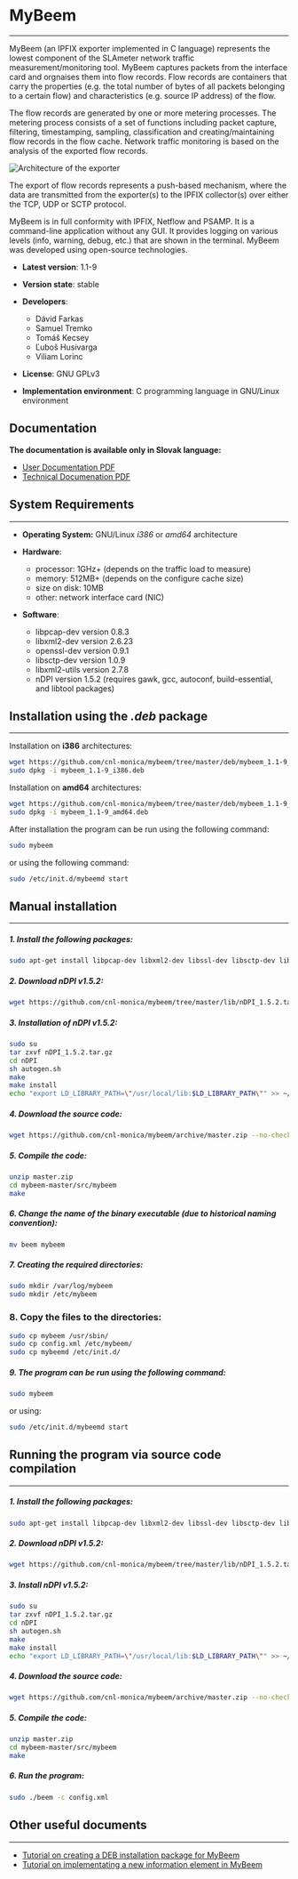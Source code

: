 # MyBeem
--------

MyBeem (an IPFIX exporter implemented in C language) represents the lowest component of the SLAmeter network traffic measurement/monitoring tool. MyBeem captures packets from the interface card and orgnaises them into flow records. Flow records are containers that carry the properties (e.g. the total number of bytes of all packets belonging to a certain flow) and characteristics (e.g. source IP address) of the flow. 

The flow records are generated by one or more metering processes. The metering process consists of a set of functions including packet capture, filtering, timestamping, sampling, classification and creating/maintaining flow records in the flow cache. Network traffic monitoring is based on the analysis of the exported flow records.

![Architecture of the exporter](/fig/exporter.png)


The export of flow records represents a push-based mechanism, where the data are transmitted from the exporter(s) to the IPFIX collector(s) over either the TCP, UDP or SCTP protocol.

MyBeem is in full conformity with IPFIX, Netflow and PSAMP. It is a command-line application without any GUI. It provides logging on various levels (info, warning, debug, etc.) that are shown in the terminal. MyBeem was developed using open-source technologies.

*  **Latest version**: 1.1-9 
*  **Version state**: stable
*  **Developers**:
      *   Dávid Farkas
      *   Samuel Tremko
      *   Tomáš Kecsey
      *   Ľuboš Husivarga
      *   Viliam Lorinc
 
*   **License**: GNU GPLv3
*   **Implementation environment**: C programming language in GNU/Linux environment 

## Documentation

**The documentation is available only in Slovak language:**
 * [User Documentation PDF](https://github.com/cnl-monica/mybeem/tree/master/doc/mybeem_v1.1-9_PP.pdf)
 * [Technical Documenation PDF](https://github.com/cnl-monica/mybeem/tree/master/doc/mybeem_v1.1-9_SP.pdf)

## System Requirements
-----------------------
* **Operating System:** GNU/Linux *i386* or *amd64* architecture

*  **Hardware**:
      *   processor: 1GHz+ (depends on the traffic load to measure)
      *   memory: 512MB+ (depends on the configure cache size)
      *   size on disk: 10MB
      *   other: network interface card (NIC)

*  **Software**:
      *   libpcap-dev version 0.8.3
      *   libxml2-dev version 2.6.23
      *   openssl-dev version 0.9.1
      *   libsctp-dev version 1.0.9
      *   libxml2-utils version 2.7.8
      *   nDPI version 1.5.2 (requires gawk, gcc, autoconf, build-essential, and libtool packages)


## Installation using the *.deb* package
--------------------------------------------
Installation on **i386** architectures:
```bash
wget https://github.com/cnl-monica/mybeem/tree/master/deb/mybeem_1.1-9_i386.deb --no-check-certificate
sudo dpkg -i mybeem_1.1-9_i386.deb
```

Installation on **amd64** architectures:
```bash
wget https://github.com/cnl-monica/mybeem/tree/master/deb/mybeem_1.1-9_amd64.deb --no-check-certificate
sudo dpkg -i mybeem_1.1-9_amd64.deb
```

After installation the program can be run using the following command:
```bash
sudo mybeem
```
or using the following command:
```bash
sudo /etc/init.d/mybeemd start
```

## Manual installation 
-------------------------------
##### 1. Install the following packages:
```bash
sudo apt-get install libpcap-dev libxml2-dev libssl-dev libsctp-dev libsctp-dev libssl0.9.8 libsctp-dev libxml2-utils gawk gcc autoconf build-essential libtool
```
##### 2. Download nDPI v1.5.2:
```bash
wget https://github.com/cnl-monica/mybeem/tree/master/lib/nDPI_1.5.2.tar.gz --no-check-certificate
```
##### 3. Installation of nDPI v1.5.2:
```bash
sudo su
tar zxvf nDPI_1.5.2.tar.gz
cd nDPI
sh autogen.sh
make
make install
echo "export LD_LIBRARY_PATH=\"/usr/local/lib:$LD_LIBRARY_PATH\"" >> ~/.bashrc
```
##### 4. Download the source code:
```bash
wget https://github.com/cnl-monica/mybeem/archive/master.zip --no-check-certificate
```
##### 5. Compile the code:
```bash
unzip master.zip
cd mybeem-master/src/mybeem
make
```
##### 6. Change the name of the binary executable (due to historical naming convention):
```bash
mv beem mybeem
```
##### 7. Creating the required directories:
```bash
sudo mkdir /var/log/mybeem
sudo mkdir /etc/mybeem
```
### 8. Copy the files to the directories:
```bash
sudo cp mybeem /usr/sbin/
sudo cp config.xml /etc/mybeem/
sudo cp mybeemd /etc/init.d/
```
##### 9. The program can be run using the following command:
```bash
sudo mybeem
```
or using:
```bash
sudo /etc/init.d/mybeemd start
```

## Running the program via source code compilation
------------------------------------------------
##### 1. Install the following packages:
```bash
sudo apt-get install libpcap-dev libxml2-dev libssl-dev libsctp-dev libsctp-dev libssl0.9.8 libsctp-dev libxml2-utils gawk gcc autoconf build-essential libtool
```
##### 2. Download nDPI v1.5.2:
```bash
wget https://github.com/cnl-monica/mybeem/tree/master/lib/nDPI_1.5.2.tar.gz --no-check-certificate
```
##### 3. Install nDPI v1.5.2:
```bash
sudo su
tar zxvf nDPI_1.5.2.tar.gz
cd nDPI
sh autogen.sh
make
make install
echo "export LD_LIBRARY_PATH=\"/usr/local/lib:$LD_LIBRARY_PATH\"" >> ~/.bashrc
```
##### 4. Download the source code:
```bash
wget https://github.com/cnl-monica/mybeem/archive/master.zip --no-check-certificate
```
##### 5. Compile the code:
```bash
unzip master.zip
cd mybeem-master/src/mybeem
make
```
##### 6. Run the program:
```bash
sudo ./beem -c config.xml
```

## Other useful documents
------------------------------------------------
 *   [Tutorial on creating a DEB installation package for MyBeem](mybeem_debian)
 *   [Tutorial on implementating a new information element in MyBeem](mybeem_newIE)
